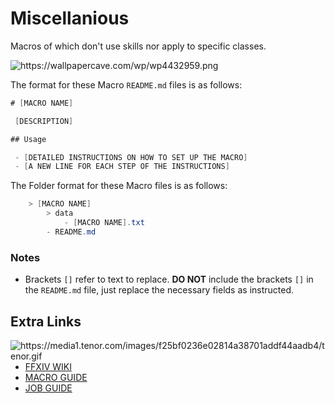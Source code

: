# Miscellanious
Macros of which don't use skills nor apply to specific classes.

<img src="https://wallpapercave.com/wp/wp4432959.png" alt="https://wallpapercave.com/wp/wp4432959.png">


The format for these Macro `README.md` files is as follows:

```cs
# [MACRO NAME]

 [DESCRIPTION]

## Usage

 - [DETAILED INSTRUCTIONS ON HOW TO SET UP THE MACRO]
 - [A NEW LINE FOR EACH STEP OF THE INSTRUCTIONS]
```

The Folder format for these Macro files is as follows:

```cs
    > [MACRO NAME]
        > data
            - [MACRO NAME].txt
        - README.md
```

### Notes

 - Brackets `[]` refer to text to replace. **DO NOT** include the brackets `[]` in the `README.md` file, just replace the necessary fields as instructed.

## Extra Links

<img align="right" src="https://media1.tenor.com/images/f25bf0236e02814a38701addf44aadb4/tenor.gif" alt="https://media1.tenor.com/images/f25bf0236e02814a38701addf44aadb4/tenor.gif">

- [FFXIV WIKI](https://en.wikipedia.org/wiki/Final_Fantasy_XIV/)
- [MACRO GUIDE](https://ffxiv.consolegameswiki.com/wiki/Macro/)
- [JOB GUIDE](https://eu.finalfantasyxiv.com/jobguide/battle/)
